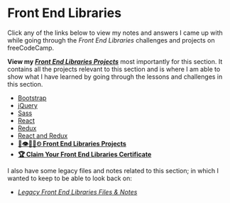 # Front End Libraries

Click any of the links below to view my notes and answers I came up with while going through the _Front End Libraries_ challenges and projects on freeCodeCamp.

**View my [_Front End Libraries Projects_](./7.%20Front%20End%20Libraries%20Projects.md#front-end-libraries-projects)** most importantly for this section. It contains all the projects relevant to this section and is where I am able to show what I have learned by going through the lessons and challenges in this section.

- [Bootstrap](./1.%20Bootstrap.md#bootstrap)
- [jQuery](./2.%20jQuery.md#jquery)
- [Sass](./3.%20Sass.md#sass)
- [React](./4.%20React.md#react)
- [Redux](./5.%20Redux.md#redux)
- [React and Redux](./6.%20React%20and%20Redux.md#react-and-redux)
- **[💬👁️🥁➗⏲ Front End Libraries Projects](./7.%20Front%20End%20Libraries%20Projects.md#front-end-libraries-projects)**
- **[🏆 Claim Your Front End Libraries Certificate](./8.%20Claim%20Your%20Front%20End%20Libraries%20Certificate.md#claim-your-front-end-libraries-certificate)**

I also have some legacy files and notes related to this section; in which I wanted to keep to be able to look back on:

- _[Legacy Front End Libraries Files & Notes](./Legacy%20Front%20End%20Libraries%20Files%20and%20Notes/jquery-playground/)_
